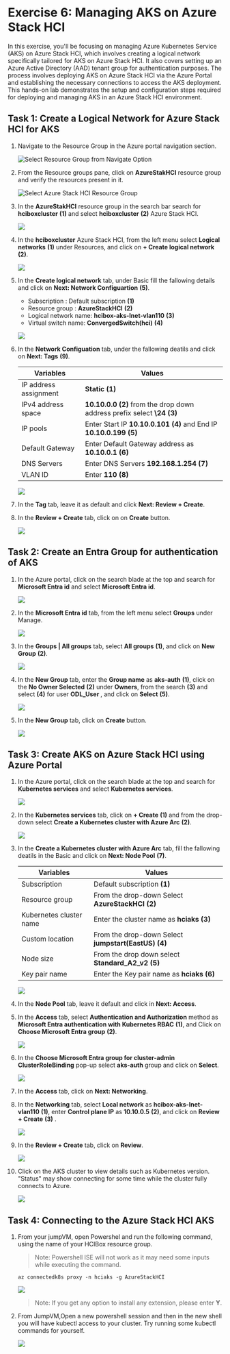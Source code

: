 # Exercise 6: Managing AKS on Azure Stack HCI 

In this exercise, you'll be focusing on managing Azure Kubernetes Service (AKS) on Azure Stack HCI, which involves creating a logical network specifically tailored for AKS on Azure Stack HCI. It also covers setting up an Azure Active Directory (AAD) tenant group for authentication purposes. The process involves deploying AKS on Azure Stack HCI via the Azure Portal and establishing the necessary connections to access the AKS deployment. This hands-on lab demonstrates the setup and configuration steps required for deploying and managing AKS in an Azure Stack HCI environment.

## Task 1: Create a Logical Network for Azure Stack HCI for AKS

1. Navigate to the Resource Group in the Azure portal navigation section.

   ![](.././media/navigate-resource-group.png "Select Resource Group from Navigate Option")

2. From the Resource groups pane, click on **AzureStakHCI** resource group and verify the resources present in it.

   ![](media/azurestackhci-rg.png "Select Azure Stack HCI Resource Group")

3. In the  **AzureStakHCI** resource group in the search bar search for **hciboxcluster** **(1)** and select **hciboxcluster** **(2)** Azure Stack HCI.

   ![](media/selecth-ciboxcluster-hci.png)

4. In the **hciboxcluster** Azure Stack HCI, from the left menu select **Logical networks** **(1)** under Resources, and click on **+ Create logical network** **(2)**.

   ![](media/logic1network-create.png)

5. In the **Create logical network** tab, under Basic fill the fallowing details and click on **Next: Network Configuartion** **(5)**.

    - Subscription : Default subscription **(1)**
    - Resource group : **AzureStackHCI** **(2)**
    - Logical network name: **hcibox-aks-lnet-vlan110** **(3)**
    - Virtual switch name: **ConvergedSwitch(hci)** **(4)**

   ![](media/logic-1network-basic.png)

6. In the **Network Configuation** tab, under the fallowing deatils and click on **Next: Tags** **(9)**.

    | **Variables**                | **Values**                                                    |
    | ---------------------------- |---------------------------------------------------------------|
    | IP address assignment | **Static** **(1)** |
    | IPv4 address space    | **10.10.0.0** **(2)** from the drop down  address prefix select **\24** **(3)** |
    | IP pools              | Enter Start IP **10.10.0.101** **(4)** and End IP **10.10.0.199** **(5)** |
    | Default Gateway       | Enter Default Gateway address as **10.10.0.1** **(6)** |
    | DNS Servers           | Enter DNS Servers **192.168.1.254** **(7)** |
    | VLAN ID               | Enter **110** **(8)** | 

   ![](media/logic-1network-network.png)

7. In the **Tag** tab, leave it as default and click **Next: Review + Create**.

8. In the **Review + Create** tab, click on on **Create** button.

   ![](media/logic-1network-create.png)

## Task 2: Create an Entra Group for authentication of AKS

1. In the Azure portal, click on the search blade at the top and search for **Microsoft Entra id** and select **Microsoft Entra id**.

   ![](media/entraid.png)

10. In the **Microsoft Entra id** tab, from the left menu select **Groups** under Manage. 

    ![](media/group.png)

11. In the **Groups | All groups** tab, select **All groups** **(1)**,  and click on **New Group** **(2)**.

    ![](media/addgroup.png)

12. In the **New Group** tab, enter the **Group name** as **aks-auth** **(1)**, click on the **No Owner Selected** **(2)** under **Owners**, from the search **(3)** and select **(4)** for user **ODL_User <inject key="DeploymentID"></inject>**, and click on **Select** **(5)**.

    ![](media/createnewgroup.png)

13. In the **New Group** tab, click on **Create** button.

    ![](media/newgroupcreate.png)



## Task 3: Create AKS on Azure Stack HCI using Azure Portal

1. In the Azure portal, click on the search blade at the top and search for **Kubernetes services** and select **Kubernetes services**.

    ![](media/select-kubernetes-services.png)

1. In the **Kubernetes services** tab, click on **+ Create** **(1)** and from the drop-down select **Create a Kubernetes cluster with Azure Arc** **(2)**.

    ![](media/select-kubernetes-add.png)

1. In the **Create a Kubernetes cluster with Azure Arc​** tab, fill the fallowing deatils in the Basic and click on **Next: Node Pool** **(7)**.

   | **Variables**                | **Values**                                                    |
   | ---------------------------- |---------------------------------------------------------------|
   | Subscription | Default subscription **(1)** |
   | Resource group | From the drop-down Select **AzureStackHCI** **(2)**  |
   | Kubernetes cluster name | Enter the cluster name as **hciaks** **(3)** |
   | Custom location | From the drop-down Select **jumpstart(EastUS)** **(4)** |
   | Node size | From the drop down select **Standard_A2_v2** **(5)** |
   | Key pair name | Enter the Key pair name as **hciaks** **(6)** |

   ![](media/creat-aks-basic.png)

1. In the **Node Pool** tab, leave it default and click in **Next: Access**.

1. In the **Access** tab, select **Authentication and Authorization** method as **Microsoft Entra authentication with Kubernetes RBAC** **(1)**, and Click on **Choose Microsoft Entra group** **(2)**. 

   ![](media/aksauth.png)

1. In the **Choose Microsoft Entra group for cluster-admin ClusterRoleBinding** pop-up select **aks-auth** group and click on **Select**.

   ![](media/select-group.png)

2. In the **Access** tab, click on **Next: Networking**.

2. In the **Networking** tab, select **Local network** as **hcibox-aks-lnet-vlan110** **(1)**, enter **Control plane IP** as **10.10.0.5** **(2)**, and click on **Review + Create** **(3)** .

   ![](media/aksnetwork.png)

2. In the **Review + Create** tab, click on **Review**.

   ![](media/akscreate.png)

2. Click on the AKS cluster to view details such as Kubernetes version. "Status" may show connecting for some time while the cluster fully connects to Azure.

     ![](media/aksoverview.png)
    
## Task 4: Connecting to the Azure Stack HCI AKS

1. From your jumpVM, open Powershel and run the following command, using the name of your HCIBox resource group.

   >Note: Powershell ISE will not work as it may need some inputs while executing the command. 

    ```
    az connectedk8s proxy -n hciaks -g AzureStackHCI
    ```
     ![](media/proxy.png)
   
   >Note: If you get any option to install any extension, please enter **Y**.    

3. From JumpVM,Open a new powershell session and then in the new shell you will have kubectl access to your cluster. Try running some kubectl commands for yourself.

    ![](media/kubconnected.png)
